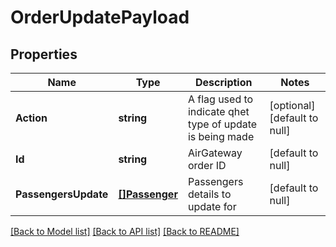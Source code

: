 # OrderUpdatePayload

## Properties
Name | Type | Description | Notes
------------ | ------------- | ------------- | -------------
**Action** | **string** | A flag used to indicate qhet type of update is being made | [optional] [default to null]
**Id** | **string** | AirGateway order ID | [default to null]
**PassengersUpdate** | [**[]Passenger**](Passenger.md) | Passengers details to update for | [default to null]

[[Back to Model list]](../README.md#documentation-for-models) [[Back to API list]](../README.md#documentation-for-api-endpoints) [[Back to README]](../README.md)


